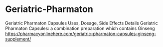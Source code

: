 # Geriatric-Pharmaton
Geriatric Pharmaton Capsules Uses, Dosage, Side Effects Details Geriatric Pharmaton Capsules: a combination preparation which contains Ginseng      https://pharmacyonlinehere.com/geriatric-pharmaton-capsules-ginseng-supplement/
